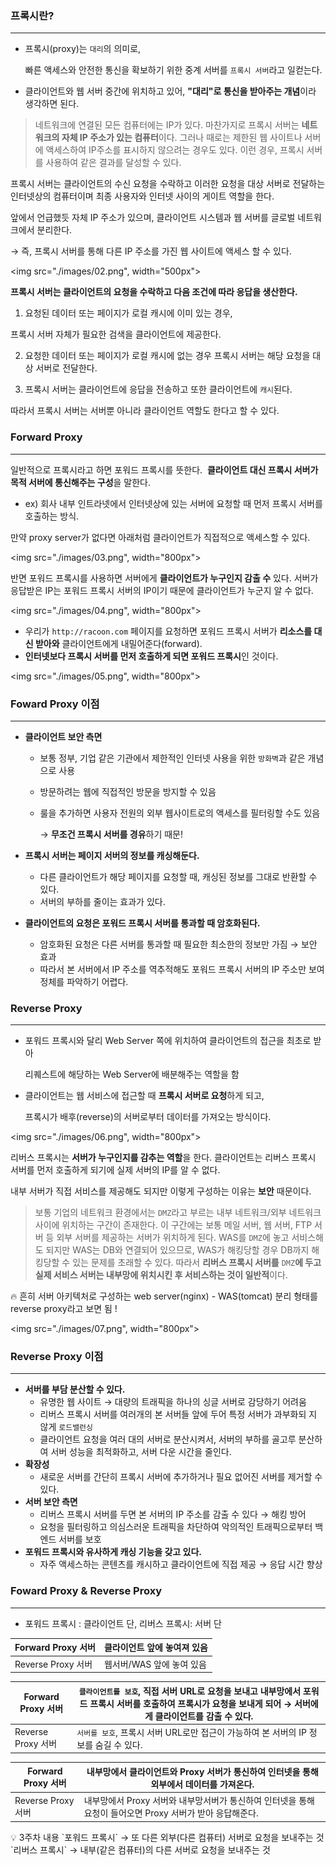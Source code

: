 ### 프록시란?

---

- 프록시(proxy)는 `대리`의 의미로,
    
    빠른 액세스와 안전한 통신을 확보하기 위한 중계 서버를 `프록시 서버`라고 일컫는다. 
    
- 클라이언트와 웹 서버 중간에 위치하고 있어, **"대리"로 통신을 받아주는 개념**이라 생각하면 된다.

> 네트워크에 연결된 모든 컴퓨터에는 IP가 있다. 
> 마찬가지로 프록시 서버는 **네트워크의 자체 IP 주소가 있는 컴퓨터**이다. 
> 그러나 때로는 제한된 웹 사이트나 서버에 액세스하여 IP주소를 표시하지 않으려는 경우도 있다. 
> 이런 경우, 프록시 서버를 사용하여 같은 결과를 달성할 수 있다.

프록시 서버는 클라이언트의 수신 요청을 수락하고 이러한 요청을 대상 서버로 전달하는 
인터넷상의 컴퓨터이며 최종 사용자와 인터넷 사이의 게이트 역할을 한다. 

앞에서 언급했듯 자체 IP 주소가 있으며, 클라이언트 시스템과 웹 서버를 글로벌 네트워크에서 분리한다.

→ 즉, 프록시 서버를 통해 다른 IP 주소를 가진 웹 사이트에 액세스 할 수 있다.

<img src="./images/02.png", width="500px">

**프록시 서버는 클라이언트의 요청을 수락하고 다음 조건에 따라 응답을 생산한다.**

1.   요청된 데이터 또는 페이지가 로컬 캐시에 이미 있는 경우, 

프록시 서버 자체가 필요한 검색을 클라이언트에 제공한다.

2. 요청한 데이터 또는 페이지가 로컬 캐시에 없는 경우 프록시 서버는 해당 요청을 대상 서버로 전달한다.

3. 프록시 서버는 클라이언트에 응답을 전송하고 또한 클라이언트에 `캐시`된다.

따라서 프록시 서버는 서버뿐 아니라 클라이언트 역할도 한다고 할 수 있다.

### Forward Proxy

---

일반적으로 프록시라고 하면 포워드 프록시를 뜻한다. 
**클라이언트 대신 프록시 서버가 목적 서버에 통신해주는 구성**을 말한다.

- ex) 회사 내부 인트라넷에서 인터넷상에 있는 서버에 요청할 때 먼저 프록시 서버를 호출하는 방식.

만약 proxy server가 없다면 아래처럼 클라이언트가 직접적으로 액세스할 수 있다.

<img src="./images/03.png", width="800px">

반면 포워드 프록시를 사용하면 서버에게 **클라이언트가 누구인지 감출 수** 있다. 
서버가 응답받은 IP는 포워드 프록시 서버의 IP이기 때문에 클라이언트가 누군지 알 수 없다.

<img src="./images/04.png", width="800px">

- 우리가 `http://racoon.com` 페이지를 요청하면 포워드 프록시 서버가 **리소스를 대신 받아와** 클라이언트에게 내밀어준다(forward).
- **인터넷보다 프록시 서버를 먼저 호출하게 되면 포워드 프록시**인 것이다.

<img src="./images/05.png", width="800px">

### Foward Proxy 이점

---

- **클라이언트 보안 측면**
    - 보통 정부, 기업 같은 기관에서 제한적인 인터넷 사용을 위한 `방화벽`과 같은 개념으로 사용
    - 방문하려는 웹에 직접적인 방문을 방지할 수 있음
    - 룰을 추가하면 사용자 전원의 외부 웹사이트로의 액세스를 필터링할 수도 있음
        
        → **무조건 프록시 서버를 경유**하기 때문!
        
- **프록시 서버는 페이지 서버의 정보를 캐싱해둔다.**
    - 다른 클라이언트가 해당 페이지를 요청할 때, 캐싱된 정보를 그대로 반환할 수 있다.
    - 서버의 부하를 줄이는 효과가 있다.
- **클라이언트의 요청은 포워드 프록시 서버를 통과할 때 암호화된다.**
    - 암호화된 요청은 다른 서버를 통과할 때 필요한 최소한의 정보만 가짐 → 보안 효과
    - 따라서 본 서버에서 IP 주소를 역추적해도 포워드 프록시 서버의 IP 주소만 보여 정체를 파악하기 어렵다.

### Reverse Proxy

---

- 포워드 프록시와 달리 Web Server 쪽에 위치하여 클라이언트의 접근을 최초로 받아
    
    리퀘스트에 해당하는 Web Server에 배분해주는 역할을 함
    
- 클라이언트는 웹 서비스에 접근할 때 **프록시 서버로 요청**하게 되고,
    
    프록시가 배후(reverse)의 서버로부터 데이터를 가져오는 방식이다.
    

<img src="./images/06.png", width="800px">

리버스 프록시는 **서버가 누구인지를 감추는 역할**을 한다. 
클라이언트는 리버스 프록시 서버를 먼저 호출하게 되기에 실제 서버의 IP를 알 수 없다.

내부 서버가 직접 서비스를 제공해도 되지만 이렇게 구성하는 이유는 **보안** 때문이다.

> 보통 기업의 네트워크 환경에서는 `DMZ`라고 부르는 내부 네트워크/외부 네트워크 사이에 위치하는 구간이 존재한다. 
> 이 구간에는 보통 메일 서버, 웹 서버, FTP 서버 등 외부 서버를 제공하는 서버가 위치하게 된다.
> WAS를 `DMZ`에 놓고 서비스해도 되지만 WAS는 DB와 연결되어 있으므로, WAS가 해킹당할 경우 DB까지 해킹당할 수 있는 문제를 초래할 수 있다. 
> 따라서 **리버스 프록시 서버를** `DMZ`**에 두고 실제 서비스 서버는 내부망에 위치시킨 후 서비스하는 것이 일반적**이다.

<aside>
🔥 흔히 서버 아키텍처로 구성하는 web server(nginx) - WAS(tomcat) 분리 형태를 reverse proxy라고 보면 됨 !
</aside>

<img src="./images/07.png", width="800px">

### Reverse Proxy 이점

---

- **서버를 부담 분산할 수 있다.**
    - 유명한 웹 사이트 → 대량의 트래픽을 하나의 싱글 서버로 감당하기 어려움
    - 리버스 프록시 서버를 여러개의 본 서버들 앞에 두어 특정 서버가 과부화되 지 않게 `로드밸런싱`
    - 클라이언트 요청을 여러 대의 서버로 분산시켜서, 
    서버의 부하를 골고루 분산하여 서버 성능을 최적화하고, 서버 다운 시간을 줄인다.
- **확장성**
    - 새로운 서버를 간단히 프록시 서버에 추가하거나 필요 없어진 서버를 제거할 수 있다.
- **서버 보안 측면**
    - 리버스 프록시 서버를 두면 본 서버의 IP 주소를 감출 수 있다 → 해킹 방어
    - 요청을 필터링하고 의심스러운 트래픽을 차단하여 악의적인 트래픽으로부터 백엔드 서버를 보호
- **포워드 프록시와 유사하게 캐싱 기능을 갖고 있다.**
    - 자주 액세스하는 콘텐츠를 캐시하고 클라이언트에 직접 제공 → 응답 시간 향상

### Foward Proxy & Reverse Proxy

---

- 포워드 프록시 : 클라이언트 단, 리버스 프록시: 서버 단

| Forward Proxy 서버 | 클라이언트 앞에 놓여져 있음 |
| --- | --- |
| Reverse Proxy 서버 | 웹서버/WAS 앞에 놓여 있음 |

| Forward Proxy 서버 | `클라이언트를 보호`, 직접 서버 URL로 요청을 보내고 내부망에서 포워드 프록시 서버를 호출하여 프록시가 요청을 보내게 되어 → 서버에게 클라이언트를 감출 수 있다. |
| --- | --- |
| Reverse Proxy 서버 | `서버를 보호`, 프록시 서버 URL로만 접근이 가능하여 본 서버의 IP 정보를 숨길 수 있다. |

| Forward Proxy 서버 | 내부망에서 클라이언트와 Proxy 서버가 통신하여 인터넷을 통해 외부에서 데이터를 가져온다. |
| --- | --- |
| Reverse Proxy 서버 | 내부망에서 Proxy 서버와 내부망서버가 통신하여 인터넷을 통해 요청이 들어오면 Proxy 서버가 받아 응답해준다. |

<aside>
💡 3주차 내용
`포워드 프록시` → 또 다른 외부(다른 컴퓨터) 서버로 요청을 보내주는 것
`리버스 프록시` → 내부(같은 컴퓨터)의 다른 서버로 요청을 보내주는 것
</aside>
